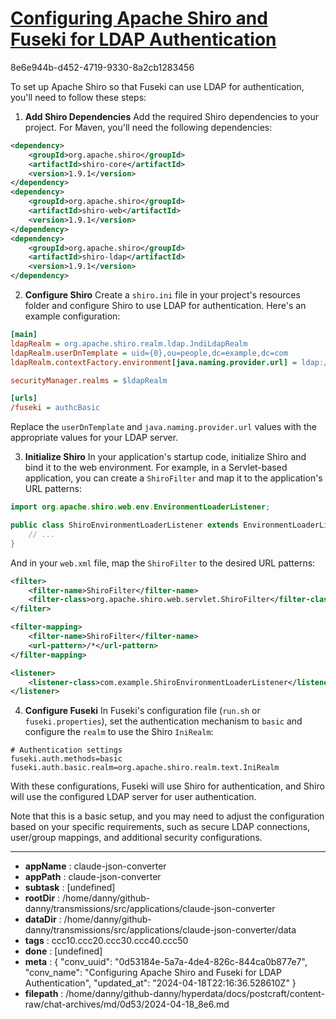 # [Configuring Apache Shiro and Fuseki for LDAP Authentication](https://claude.ai/chat/0d53184e-5a7a-4de4-826c-844ca0b877e7)

8e6e944b-d452-4719-9330-8a2cb1283456

 To set up Apache Shiro so that Fuseki can use LDAP for authentication, you'll need to follow these steps:

1. **Add Shiro Dependencies**
Add the required Shiro dependencies to your project. For Maven, you'll need the following dependencies:

```xml
<dependency>
    <groupId>org.apache.shiro</groupId>
    <artifactId>shiro-core</artifactId>
    <version>1.9.1</version>
</dependency>
<dependency>
    <groupId>org.apache.shiro</groupId>
    <artifactId>shiro-web</artifactId>
    <version>1.9.1</version>
</dependency>
<dependency>
    <groupId>org.apache.shiro</groupId>
    <artifactId>shiro-ldap</artifactId>
    <version>1.9.1</version>
</dependency>
```

2. **Configure Shiro**
Create a `shiro.ini` file in your project's resources folder and configure Shiro to use LDAP for authentication. Here's an example configuration:

```ini
[main]
ldapRealm = org.apache.shiro.realm.ldap.JndiLdapRealm
ldapRealm.userDnTemplate = uid={0},ou=people,dc=example,dc=com
ldapRealm.contextFactory.environment[java.naming.provider.url] = ldap://ldap.example.com:389

securityManager.realms = $ldapRealm

[urls]
/fuseki = authcBasic
```

Replace the `userDnTemplate` and `java.naming.provider.url` values with the appropriate values for your LDAP server.

3. **Initialize Shiro**
In your application's startup code, initialize Shiro and bind it to the web environment. For example, in a Servlet-based application, you can create a `ShiroFilter` and map it to the application's URL patterns:

```java
import org.apache.shiro.web.env.EnvironmentLoaderListener;

public class ShiroEnvironmentLoaderListener extends EnvironmentLoaderListener {
    // ...
}
```

And in your `web.xml` file, map the `ShiroFilter` to the desired URL patterns:

```xml
<filter>
    <filter-name>ShiroFilter</filter-name>
    <filter-class>org.apache.shiro.web.servlet.ShiroFilter</filter-class>
</filter>

<filter-mapping>
    <filter-name>ShiroFilter</filter-name>
    <url-pattern>/*</url-pattern>
</filter-mapping>

<listener>
    <listener-class>com.example.ShiroEnvironmentLoaderListener</listener-class>
</listener>
```

4. **Configure Fuseki**
In Fuseki's configuration file (`run.sh` or `fuseki.properties`), set the authentication mechanism to `basic` and configure the `realm` to use the Shiro `IniRealm`:

```
# Authentication settings
fuseki.auth.methods=basic
fuseki.auth.basic.realm=org.apache.shiro.realm.text.IniRealm
```

With these configurations, Fuseki will use Shiro for authentication, and Shiro will use the configured LDAP server for user authentication.

Note that this is a basic setup, and you may need to adjust the configuration based on your specific requirements, such as secure LDAP connections, user/group mappings, and additional security configurations.

---

* **appName** : claude-json-converter
* **appPath** : claude-json-converter
* **subtask** : [undefined]
* **rootDir** : /home/danny/github-danny/transmissions/src/applications/claude-json-converter
* **dataDir** : /home/danny/github-danny/transmissions/src/applications/claude-json-converter/data
* **tags** : ccc10.ccc20.ccc30.ccc40.ccc50
* **done** : [undefined]
* **meta** : {
  "conv_uuid": "0d53184e-5a7a-4de4-826c-844ca0b877e7",
  "conv_name": "Configuring Apache Shiro and Fuseki for LDAP Authentication",
  "updated_at": "2024-04-18T22:16:36.528610Z"
}
* **filepath** : /home/danny/github-danny/hyperdata/docs/postcraft/content-raw/chat-archives/md/0d53/2024-04-18_8e6.md
